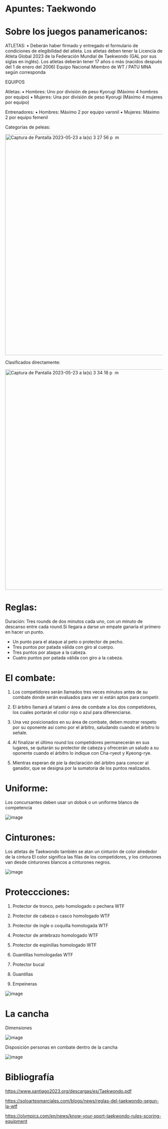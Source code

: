 # Apuntes: Taekwondo

# Sobre los juegos panamericanos: 
ATLETAS: 
• Deberán haber firmado y entregado el formulario de condiciones de elegibilidad del atleta. Los atletas deben tener la Licencia de Atleta Global 2023 de la Federación Mundial de Taekwondo (GAL por sus siglas en inglés).
Los atletas deberán tener 17 años o más (nacidos después del 1 de enero del 2006)
Equipo Nacional Miembro de WT / PATU MNA según corresponda

EQUIPOS

Atletas:
▪ Hombres: Uno por división de peso Kyorugi (Máximo 4 hombres por equipo)
▪ Mujeres: Una por división de peso Kyorugi (Máximo 4 mujeres por equipo)

Entrenadores: 
▪ Hombres: Máximo 2 por equipo varonil 
▪ Mujeres: Máximo 2 por equipo femenil

Categorías de peleas: 

<img width="705" alt="Captura de Pantalla 2023-05-23 a la(s) 3 27 56 p  m" src="https://github.com/taekwond0/clase_10/assets/127857911/9525b090-913e-47ed-bf21-b7d4a8fac14f">

Clasificados directamente:

<img width="703" alt="Captura de Pantalla 2023-05-23 a la(s) 3 34 18 p  m" src="https://github.com/taekwond0/clase_10/assets/127857911/0ac05f49-114e-4808-be10-30ed59fbd79d">




# Reglas: 
Duración: Tres rounds de dos minutos cada uno, con un minuto de descanso entre cada round.Si llegara a darse un empate ganaría el primero en hacer un punto.

- Un punto para el ataque al peto o protector de pecho.
- Tres puntos por patada válida con giro al cuerpo.
- Tres puntos por ataque a la cabeza.
- Cuatro puntos por patada válida con giro a la cabeza.

# El combate: 
1. Los competidores serán llamados tres veces minutos antes de su combate donde serán evaluados para ver si están aptos para competir.

2. El árbitro llamará al tatami o área de combate a los dos competidores, los cuales portarán el color rojo o azul para diferenciarse.

3. Una vez posicionados en su área de combate, deben mostrar respeto por su oponente así como por el árbitro, saludando cuando el árbitro lo señale.

4. Al finalizar el último round los competidores permanecerán en sus lugares, se quitarán su protector de cabeza y ofrecerán un saludo a su oponente cuando el árbitro lo indique con Cha-ryeot y Kyeong-rye.

5. Mientras esperan de pie la declaración del árbitro para conocer al ganador, que se designa por la sumatoria de los puntos realizados.


# Uniforme:

Los concursantes deben usar un dobok o un uniforme blanco de competencia

![image](https://github.com/taekwond0/clase_10/assets/119891004/38e426e1-804c-460f-a078-663f0e33ce9b)

# Cinturones: 
Los atletas de Taekwondo también se atan un cinturón de color alrededor de la cintura
El color significa las filas de los competidores, y los cinturones van desde cinturones blancos a cinturones negros.

![image](https://github.com/taekwond0/clase_10/assets/119891004/cbf28a4c-6be1-4914-bc5c-4d9e91ded101)

# Proteccciones: 

1. Protector de tronco, peto homologado o pechera WTF

2. Protector de cabeza o casco homologado WTF

3. Protector de ingle o coquilla homologada WTF

4. Protector de antebrazo homologado WTF

5. Protector de espinillas homologado WTF

6. Guantillas homologadas WTF

7. Protector bucal

8. Guantillas
 
9. Empeineras 

![image](https://github.com/taekwond0/clase_10/assets/119891004/d53f9bac-cae3-4638-968f-689d43e892e4)


# La cancha 

Dimensiones

![image](https://github.com/taekwond0/clase_10/assets/119891004/8c4713ef-af82-435f-9bc3-1e83d4b06347)

Disposición personas en combate dentro de la cancha

![image](https://github.com/taekwond0/clase_10/assets/119891004/a499f738-6b66-4d26-9d9a-998a9ce8c1c1)

# Bibliografía 

https://www.santiago2023.org/descargas/es/Taekwondo.pdf 

https://soloartesmarciales.com/blogs/news/reglas-del-taekwondo-segun-la-wtf 

https://olympics.com/en/news/know-your-sport-taekwondo-rules-scoring-equipment
